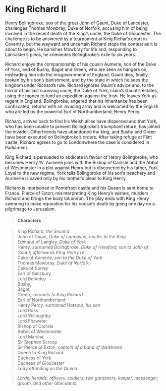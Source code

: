 <!-- ======================================================================
--- Search engine
title:          Richard II
keywords:       Richard II, history
description:    Richard II by William Shakespeare.
--- Menu system
order:          90
text:           Richard II
hidden:         false
umbel:          false
--- Page properties
id:             
document:       
layout:         layout-2-left
$-left:         play-list
searchable:     true
======================================================================= -->

# King Richard II

Henry Bolingbroke, son of the great John of Gaunt, Duke of Lancaster, challenges
Thomas Mowbray, Duke of Norfolk, accusing him of being involved in the recent
death of the King’s uncle, the Duke of Gloucester. The challenge is to be
answered by a tournament at King Richar’s court in Coventry, but the wayward and
uncertain Richard stops the contest as it is about to begin. He banishes Mowbray
for life and, responding to Lancaster’s pleas, he commutes Bolingbroke’s exile
to six years.

Richard enjoys the companionship of his cousin Aumerle, son of the Duke of York,
and of Bushy, Bagot and Green, who are seen as hangers on, misleading him into
the misgovernment of England. Gaunt dies, finally broken by his son’s banishment,
and by the state in which he sees the kingdom under Richard’s rule. Richard
ignores Gaunt’s advice and, to the horror of his last surviving uncle, the Duke
of York, claim’s Gaunt’s estates, using the money to fund an expedition against
the Irish. He leaves York as regent in England. Bolingbroke, angered that his
inheritance has been confiscated, returns with an invading army and is welcomed
by the English who are led by the powerful Earl of Northumberland, Henry Percy.

Richard, arrives back to find his Welsh allies have dispersed and that York, who
has been unable to prevent Bolingbroke’s triumphant return, has joined the
invader. Otherfriends have abandoned the king, and Bushy and Green have been
executed on Bolingbroke’s orders. After taking refuge at Flint castle, Richard
agrees to go to Londonwhere the case is considered in Parliament.

King Richard is persuaded to abdicate in favour of Henry Bolingbroke, who becomes
Henry 1V. Aumerle joins with the Bishop of Carlisle and the Abbot of Westminster
in a plot against Henry but is discovered by his father, York. Loyal to the new
regime, York tells Bolingbroke of his son’s treachery and Aurmerle is saved only
by his mother’s pleas to King Henry.

Richard is imprisoned in Pontefract castle and his Queen is sent home to France.
Pierce of Exton, misinterpreting King Henry’s wishes, murders Richard and brings
the body toLondon. The play ends with King Henry swearing to make reparation for
his cousin’s death by going one day on a pilgrimage to Jerusalem.

>   #### Characters
    
>   King Richard, _the Second_  
    John of Gaunt, _Duke of Lancaster, uncles to the King_  
    Edmund of Langley, _Duke of York_  
    Henry, _surnamed_ Bolingbroke, _Duke of Hereford, son to John of Gaunt; afterwards King Henry IV_  
    Duke of Aumerle, _son to the Duke of York_  
    Thomas Mowbray, _Duke of Norfolk_  
    Duke of Surrey  
    Earl of Salisbury  
    Lord Berkeley  
    Bushy,  
    Bagot,  
    Green, _servants to King Richard_  
    Earl of Northumberland  
    Henry Percy, _surnamed_ Hotspur, _his son_  
    Lord Ross  
    Lord Willoughby  
    Lord Fitzwater  
    Bishop of Carlisle  
    Abbot of Westminster  
    Lord Marshal  
    Sir Stephen Scroop  
    Sir Pierce of Exton, _captain of a band of Welshmen_  
    Queen to King Richard  
    Duchess of York  
    Duchess of Gloucester  
    _Lady attending on the Queen_
    
>   _Lords, heralds, officers, soldiers, two gardeners, keeper,
    messenger, groom, and other attendants._

